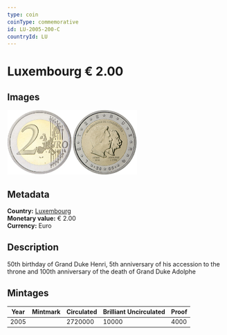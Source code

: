 ```yaml
---
type: coin
coinType: commemorative
id: LU-2005-200-C
countryId: LU
---
```


# Luxembourg € 2.00

## Images

<img src="../../Images/common-2002-200.webp" height="150" alt="Front image"><img src="Images/LU-2005-200.webp" height="150" alt="Back image">

## Metadata

**Country:** [Luxembourg](../../Countries/Luxembourg/index.md)\
**Monetary value:** € 2.00\
**Currency:** Euro

## Description

50th birthday of Grand Duke Henri, 5th anniversary of his accession to the throne and 100th anniversary of the death of Grand Duke Adolphe

## Mintages

| Year | Mintmark | Circulated | Brilliant Uncirculated | Proof |
| ---- | -------- | ---------- | ---------------------- | ----- |
| 2005 |          | 2720000    | 10000                  | 4000  |
